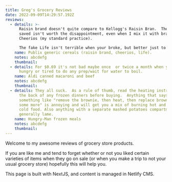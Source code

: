 ```yaml
---
title: Greg's Grocery Reviews
date: 2022-09-09T14:29:57.192Z
reviews:
  - details: >-
      Raisin brand doesn't quite compare to Kellogg's Raisin Bran.  The money
      saved isn't worth the disappointment, even when I mix it with brand name
      Cheerios (my standard practice).

      The fake Life isn't terrible when your broke, but better just to wait for the BOGO sale on the real thing.
    name: Publix generic cereals (raisin brand, cheerios, life).
    notes: abcdefg
    thumbnail: 
  - details: For $0.69 it's not bad maybe once  or twice a month when you're too
      hungry or tired to do any prep/wait for water to boil.
    name: Aldi canned macaroni and beef
    notes: abcdefg
    thumbnail:
  - details: They all suck.  As a rule of thumb, read the heating instructions on
      the back of any frozen dinners before buying.  Anything that says
      something like "remove the brownie, then heat, then replace brownie, heat
      some more" is annoying and will get you a mix of burning hot and freezing
      cold food. Also anything with a separate mashed potatoes compartment is
      generally lame.
    name: Hungry-Man frozen meals
    notes: abcdefg
    thumbnail:
---
```

Welcome to my awesome reviews of grocery store products.

If you are like me and tend to forget whether or not you liked certain varieties of items when they go on sale (or when you make a trip to not your usual grocery store) hopefully this will help you.

This page is built with NextJS, and content is managed in Netlify CMS.